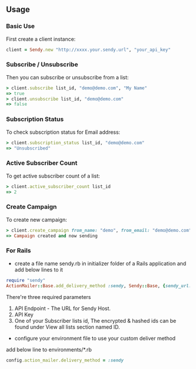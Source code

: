 ## Usage

### Basic Use

First create a client instance:

```ruby
client = Sendy.new "http://xxxx.your.sendy.url", "your_api_key"
```

### Subscribe / Unsubscribe

Then you can subscribe or unsubscribe from a list:

```ruby
> client.subscribe list_id, "demo@demo.com", "My Name"
=> true
> client.unsubscribe list_id, "demo@demo.com"
=> false
```

### Subscription Status

To check subscription status for Email address:

```ruby
> client.subscription_status list_id, "demo@demo.com"
=> "Unsubscribed"
```

### Active Subscriber Count

To get active subscriber count of a list:

```ruby
> client.active_subscriber_count list_id
=> 2
```

### Create Campaign

To create new campaign:

```ruby
> client.create_campaign from_name: "demo", from_email: "demo@demo.com", reply_to: "demo@demo.com", title: "Hello, world", subject: "Hello, world", html_text: "<h1>Hello, world</h1>", list_ids: "your_list_ids", send_campaign: 1
=> Campaign created and now sending
```

### For Rails

* create a file name sendy.rb in initializer folder of a Rails application and add below lines to it

```ruby
require "sendy"
ActionMailer::Base.add_delivery_method :sendy, Sendy::Base, {sendy_url: "http://xxxx.your.sendy.url", api_key: "your_api_key", list_ids: "your_list_ids"}
```

There're three required parameters

1. API Endpoint - The URL for Sendy Host.
2. API Key
3. One of your Subscriber lists id, The encrypted & hashed ids can be found under View all lists section named ID.

* configure your environment file to use your custom deliver method

add below line to environments/*.rb

```ruby
config.action_mailer.delivery_method = :sendy
```
